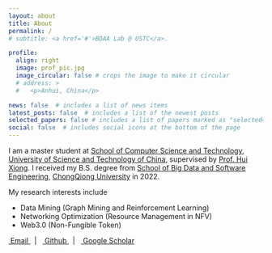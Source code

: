 ```yaml
---
layout: about
title: About
permalink: /
# subtitle: <a href='#'>BDAA Lab @ USTC</a>.

profile:
  align: right
  image: prof_pic.jpg
  image_circular: false # crops the image to make it circular
  # address: >
  #   <p>Anhui, China</p>

news: false  # includes a list of news items
latest_posts: false  # includes a list of the newest posts
selected_papers: false # includes a list of papers marked as "selected={true}"
social: false  # includes social icons at the bottom of the page
---
```


I am a master student at [School of Computer Science and Technology](http://cs.ustc.edu.cn/), [University of Science and Technology of China](https://www.ustc.edu.cn/), supervised by [Prof. Hui Xiong](https://hkust-gz.edu.cn/people/hui-xiong/). I received my B.S. degree from [School of Big Data and Software Engineering](http://www.cse.cqu.edu.cn/), [ChongQiong University](https://www.cqu.edu.cn/) in 2022.

My research interests include 
- Data Mining (Graph Mining and Reinforcement Learning)
- Networking Optimization (Resource Management in NFV)
- Web3.0 (Non-Fungible Token)

<!-- Put your address / P.O. box / other info right below your picture. You can also disable any of these elements by editing `profile` property of the YAML header of your `_pages/about.md`. Edit `_bibliography/papers.bib` and Jekyll will render your [publications page](/al-folio/publications/) automatically. -->

<!-- Link to your social media connections, too. This theme is set up to use [Font Awesome icons](http://fortawesome.github.io/Font-Awesome/) and [Academicons](https://jpswalsh.github.io/academicons/), like the ones below. Add your Facebook, Twitter, LinkedIn, Google Scholar, or just disable all of them. -->


<a href="mailto:tianfuwang@mail.ustc.edu.cn" title="Email" rel="external nofollow noopener" target="_blank">
<i class="fas fa-envelope"></i>&nbsp;Email
</a>
&nbsp;&nbsp;|&nbsp;&nbsp;
<a href="https://github.com/GeminiLight" title="GitHub" rel="external nofollow noopener" target="_blank">
<i class="fab fa-github"></i>&nbsp;Github
</a>
&nbsp;&nbsp;|&nbsp;&nbsp;
<a href="https://scholar.google.com/citations?user=BYdLtIgAAAAJ" title="Google Scholar" rel="external nofollow noopener" target="_blank">
<i class="ai ai-google-scholar"></i>&nbsp;Google Scholar
</a>